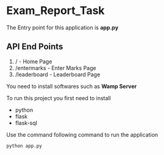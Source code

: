 # Exam_Report_Task

The Entry point for this application is **app.py**

## API End Points
  1. / - Home Page
  2. /entermarks - Enter Marks Page
  3. /leaderboard - Leaderboard Page
  
You need to install softwares such as **Wamp Server**

To run this project you first need to install
- python
- flask
- flask-sql
 
Use the command following command to run the application
```
python app.py
```
